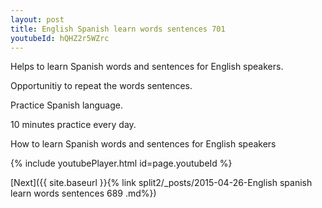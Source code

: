 ```yaml
---
layout: post
title: English Spanish learn words sentences 701 
youtubeId: hQHZ2r5WZrc
---
```

 
 
Helps to learn Spanish words and sentences for English speakers.

Opportunitiy to repeat the words sentences. 

Practice Spanish language. 
 
10 minutes practice every day. 
 
How to learn Spanish words and sentences for English speakers 
 
{% include youtubePlayer.html id=page.youtubeId %}
 
 
[Next]({{ site.baseurl }}{% link  split2/_posts/2015-04-26-English spanish learn words sentences 689 .md%})
 
